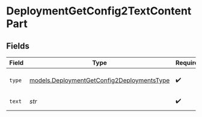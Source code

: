 # DeploymentGetConfig2TextContentPart


## Fields

| Field                                                                                          | Type                                                                                           | Required                                                                                       | Description                                                                                    |
| ---------------------------------------------------------------------------------------------- | ---------------------------------------------------------------------------------------------- | ---------------------------------------------------------------------------------------------- | ---------------------------------------------------------------------------------------------- |
| `type`                                                                                         | [models.DeploymentGetConfig2DeploymentsType](../models/deploymentgetconfig2deploymentstype.md) | :heavy_check_mark:                                                                             | The type of the content part.                                                                  |
| `text`                                                                                         | *str*                                                                                          | :heavy_check_mark:                                                                             | The text content.                                                                              |